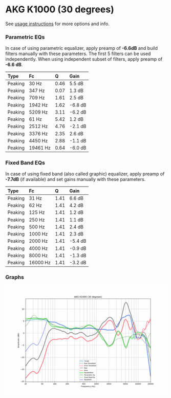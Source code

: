 # AKG K1000 (30 degrees)
See [usage instructions](https://github.com/jaakkopasanen/AutoEq#usage) for more options and info.

### Parametric EQs
In case of using parametric equalizer, apply preamp of **-6.6dB** and build filters manually
with these parameters. The first 5 filters can be used independently.
When using independent subset of filters, apply preamp of **-6.6 dB**.

| Type    | Fc       |    Q | Gain    |
|:--------|:---------|:-----|:--------|
| Peaking | 30 Hz    | 0.46 | 5.5 dB  |
| Peaking | 347 Hz   | 0.07 | 1.3 dB  |
| Peaking | 709 Hz   | 1.61 | 2.5 dB  |
| Peaking | 1942 Hz  | 1.62 | -6.8 dB |
| Peaking | 5209 Hz  | 3.11 | -6.2 dB |
| Peaking | 61 Hz    | 5.42 | 1.2 dB  |
| Peaking | 2512 Hz  | 4.76 | -2.1 dB |
| Peaking | 3376 Hz  | 2.35 | 2.6 dB  |
| Peaking | 4450 Hz  | 2.88 | -1.1 dB |
| Peaking | 19461 Hz | 0.64 | -6.0 dB |

### Fixed Band EQs
In case of using fixed band (also called graphic) equalizer, apply preamp of **-7.7dB**
(if available) and set gains manually with these parameters.

| Type    | Fc       |    Q | Gain    |
|:--------|:---------|:-----|:--------|
| Peaking | 31 Hz    | 1.41 | 6.6 dB  |
| Peaking | 62 Hz    | 1.41 | 4.2 dB  |
| Peaking | 125 Hz   | 1.41 | 1.2 dB  |
| Peaking | 250 Hz   | 1.41 | 1.1 dB  |
| Peaking | 500 Hz   | 1.41 | 2.4 dB  |
| Peaking | 1000 Hz  | 1.41 | 2.3 dB  |
| Peaking | 2000 Hz  | 1.41 | -5.4 dB |
| Peaking | 4000 Hz  | 1.41 | -0.9 dB |
| Peaking | 8000 Hz  | 1.41 | -1.3 dB |
| Peaking | 16000 Hz | 1.41 | -3.2 dB |

### Graphs
![](./AKG%20K1000%20(30%20degrees).png)
